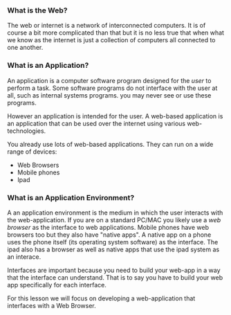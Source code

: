 ### What is the Web?

The web or internet is a network of interconnected computers. It is of course a bit more complicated than that
but it is no less true that when what we know as the internet is just a collection of computers all connected to one another.

### What is an Application?

An application is a computer software program designed for the _user_ to perform a task.
Some software programs do not interface with the user at all, such as internal systems programs. you may never see or use these programs.
  
However an application is intended for the user.
A web-based application is an application that can be used over the internet using various web-technologies.

You already use lots of web-based applications. They can run on a wide range of devices:
  
- Web Browsers
- Mobile phones
- Ipad


### What is an Application Environment?

A an application environment is the medium in which the user interacts with the web-application.
If you are on a standard PC/MAC you likely use a _web browser_ as the interface to web applications.
Mobile phones have web browsers too but they also have "native apps".
A native app on a phone uses the phone itself (its operating system software) as the interface.
The ipad also has a browser as well as native apps that use the ipad system as an interace.

Interfaces are important because you need to build your web-app in a way that the interface can understand.
That is to say you have to build your web app specifically for each interface.

For this lesson we will focus on developing a web-application that interfaces with a Web Browser.
